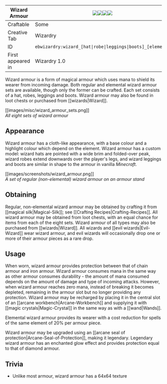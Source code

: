 | Wizard Armour |![](https://github.com/Electroblob77/Wizardry/blob/1.12.2/src/main/resources/assets/ebwizardry/textures/items/wizard_hat.png)![](https://github.com/Electroblob77/Wizardry/blob/1.12.2/src/main/resources/assets/ebwizardry/textures/items/wizard_robe.png)![](https://github.com/Electroblob77/Wizardry/blob/1.12.2/src/main/resources/assets/ebwizardry/textures/items/wizard_leggings.png)![](https://github.com/Electroblob77/Wizardry/blob/1.12.2/src/main/resources/assets/ebwizardry/textures/items/wizard_boots.png)|
|---|---|
| Craftable | Some |
| Creative Tab | Wizardry |
| ID | `ebwizardry:wizard_[hat\|robe\|leggings\|boots]_[element]` |
| First appeared in | Wizardry 1.0 |

Wizard armour is a form of magical armour which uses mana to shield its wearer from incoming damage. Both regular and elemental wizard armour sets are available, though only the former can be crafted. Each set consists of a hat, robes, leggings and boots. Wizard armour may also be found in loot chests or purchased from [[wizards|Wizard]].

[[images/misc/wizard_armour_sets.png]]  
_All eight sets of wizard armour_

## Appearance
Wizard armour has a cloth-like appearance, with a base colour and a highlight colour which depend on the element. Wizard armour has a custom model: wizard hats are pointed with a wide brim and folded-over peak, wizard robes extend downwards over the player's legs, and wizard leggings and boots are similar in shape to the armour in vanilla _Minecraft_.

[[images/screenshots/wizard_armour.png]]  
_A set of regular (non-elemental) wizard armour on an armour stand_

## Obtaining
Regular, non-elemental wizard armour may be obtained by crafting it from [[magical silk|Magical-Silk]]; see [[Crafting Recipes|Crafting-Recipes]]. All wizard armour may be obtained from loot chests, with an equal chance for items from each of the eight sets. Wizard armour of all types may also be purchased from [[wizards|Wizard]]. All wizards and [[evil wizards|Evil-Wizard]] wear wizard armour, and evil wizards will occasionally drop one or more of their armour pieces as a rare drop.

## Usage
When worn, wizard armour provides protection between that of chain armour and iron armour. Wizard armour consumes mana in the same way as other armour consumes durability - the amount of mana consumed depends on the amount of damage and type of incoming attacks. However, when wizard armour reaches zero mana, instead of breaking it becomes depleted, remaining in the armour slot but no longer providing any protection. Wizard armour may be recharged by placing it in the central slot of an [[arcane workbench|Arcane-Workbench]] and supplying it with [[magic crystals|Magic-Crystal]] in the same way as with a [[wand|Wands]].

Elemental wizard armour provides its wearer with a cost reduction for spells of the same element of 20% per armour piece.

Wizard armour may be upgraded using an [[arcane seal of protection|Arcane-Seal-of-Protection]], making it legendary. Legendary wizard armour has an enchanted glow effect and provides protection equal to that of diamond armour.

## Trivia
- Unlike most armour, wizard armour has a 64x64 texture